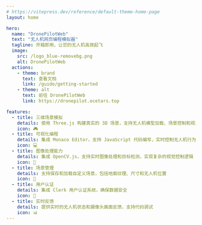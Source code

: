 ```yaml
---
# https://vitepress.dev/reference/default-theme-home-page
layout: home

hero:
  name: "DronePilotWeb"
  text: "无人机网页编程模拟器"
  tagline: 开箱即用，让您的无人机高效起飞
  image:
    src: /logo_blue-removebg.png
    alt: DronePilotWeb
  actions:
    - theme: brand
      text: 查看文档
      link: /guide/getting-started
    - theme: alt
      text: 前往 DronePilotWeb
      link: https://dronepilot.ocetars.top

features:
  - title: 三维场景模拟
    details: 使用 Three.js 构建真实的 3D 场景，支持无人机模型加载、场景控制和视角调整
    icon: 🎮
  - title: 可视化编程
    details: 集成 Monaco Editor，支持 JavaScript 代码编写，实时控制无人机行为
    icon: 💻
  - title: 图像处理能力
    details: 集成 OpenCV.js，支持实时图像处理和目标检测，实现复杂的视觉控制逻辑
    icon: 📸
  - title: 场景管理
    details: 支持保存和加载自定义场景，包括地面纹理、尺寸和无人机位置
    icon: 💾
  - title: 用户认证
    details: 集成 Clerk 用户认证系统，确保数据安全
    icon: 🔐
  - title: 实时反馈
    details: 提供实时的无人机状态和摄像头画面反馈，支持代码调试
    icon: 📊
---
```


